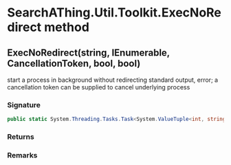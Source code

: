 # SearchAThing.Util.Toolkit.ExecNoRedirect method
## ExecNoRedirect(string, IEnumerable<string>, CancellationToken, bool, bool)
start a process in background without redirecting standard output, error;
            a cancellation token can be supplied to cancel underlying process

### Signature
```csharp
public static System.Threading.Tasks.Task<System.ValueTuple<int, string, string>> ExecNoRedirect(string cmd, IEnumerable<string> args, CancellationToken ct, bool sudo = False, bool verbose = False)
```
### Returns

### Remarks

